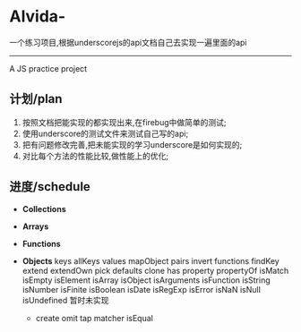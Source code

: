 # Alvida-
一个练习项目,根据underscorejs的api文档自己去实现一遍里面的api

--------------------
A JS practice project

## 计划/plan
1. 按照文档把能实现的都实现出来,在firebug中做简单的测试;
2. 使用underscore的测试文件来测试自己写的api;
3. 把有问题修改完善,把未能实现的学习underscore是如何实现的;
4. 对比每个方法的性能比较,做性能上的优化;

## 进度/schedule

* **Collections**

* **Arrays**

* **Functions**

* **Objects**
  keys
  allKeys
  values
  mapObject
  pairs
  invert
  functions
  findKey
  extend
  extendOwn
  pick
  defaults
  clone
  has
  property
  propertyOf
  isMatch
  isEmpty
  isElement
  isArray
  isObject
  isArguments
  isFunction
  isString
  isNumber
  isFinite
  isBoolean
  isDate
  isRegExp
  isError
  isNaN
  isNull
  isUndefined
  暂时未实现
  * create
    omit
    tap
    matcher
    isEqual
